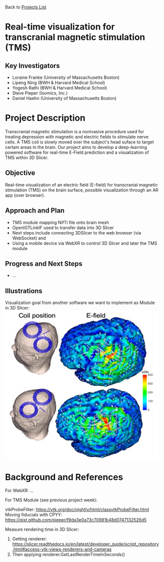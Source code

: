 Back to [Projects List](../../README.md#ProjectsList)

# Real-time visualization for transcranial magnetic stimulation (TMS)

## Key Investigators

- Loraine Franke (University of Massachusetts Boston)
- Lipeng Ning (BWH & Harvard Medical School)
- Yogesh Rathi (BWH & Harvard Medical School)
- Steve Pieper (Isomics, Inc.)
- Daniel Haehn (University of Massachusetts Boston)

# Project Description

Transcranial magnetic stimulation is a nonivasive procedure used for treating depression with magnetic and electric fields to stimulate nerve cells. 
A TMS coil is slowly moved over the subject's head suface to target certain areas in the brain. 
Our project aims to develop a deep-learning powered software for real-time E-Field prediction and a visualization of TMS within 3D Slicer.

## Objective

Real-time visualization of an electric field (E-field) for transcranial magnetic stimulation (TMS) on the brain surface, possible visualization through an AR app (over browser).

## Approach and Plan
- TMS module mapping NifTi file onto brain mesh
- OpenIGTLinkIF used to transfer data into 3D Slicer
- Next steps include connecting 3DSlicer to the web browser (via WebSocket) and
- Using a mobile device via WebXR to control 3D Slicer and later the TMS module

## Progress and Next Steps

<!-- Update this section as you make progress, describing of what you have ACTUALLY DONE. If there are specific steps that you could not complete then you can describe them here, too. -->
- ...

## Illustrations


Visualization goal from another software we want to implement as Module in 3D Slicer:
![Brain surface and DT](./tmsonbrain.png)


# Background and References

For WebXR:
...

For TMS Module (see previous project week):

vtkProbeFilter: https://vtk.org/doc/nightly/html/classvtkProbeFilter.html
Moving fiducials with CPYY: https://gist.github.com/pieper/f9da3e0a73c70981b48d0747132526d5

Measure rendering time in 3D Slicer:
1. Getting renderer: https://slicer.readthedocs.io/en/latest/developer_guide/script_repository.html#access-vtk-views-renderers-and-cameras
2. Then applying renderer.GetLastRenderTimeInSeconds()
